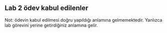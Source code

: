 
## Lab 2 ödev kabul edilenler

Not: ödevin kabul edilmesi doğru yapıldığı anlamına gelmemektedir. Yanlızca lab görevini yerine getirdiğiniz anlamına gelir.

```

```